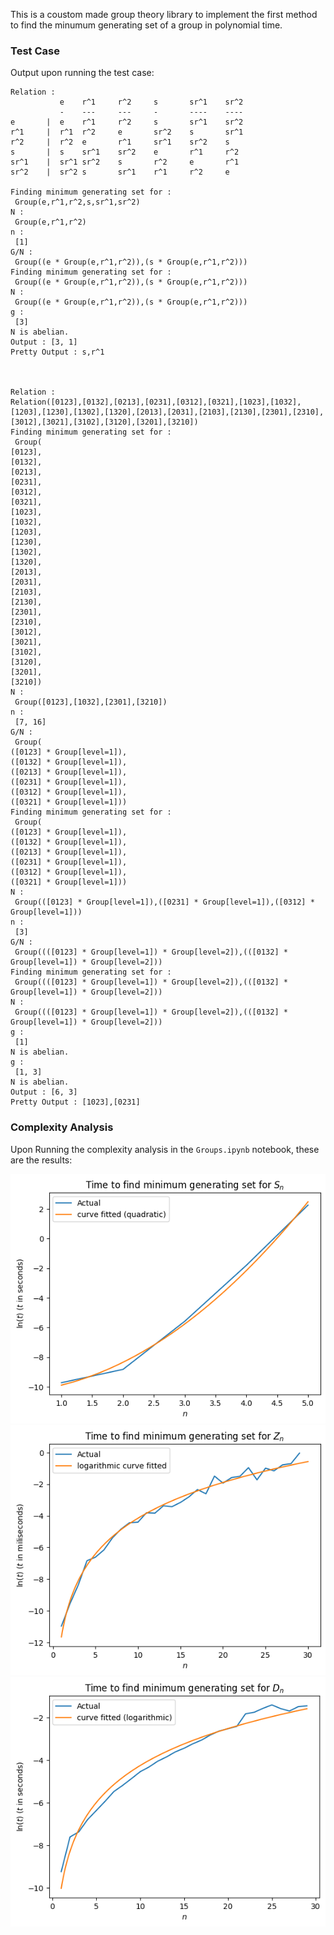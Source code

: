 This is a coustom made group theory library to implement the first method to find the minumum generating set of a group in polynomial time. 

### Test Case

Output upon running the test case:
```
Relation :
           e    r^1     r^2     s       sr^1    sr^2
           -    ---     ---     -       ----    ----
e       |  e    r^1     r^2     s       sr^1    sr^2
r^1     |  r^1  r^2     e       sr^2    s       sr^1
r^2     |  r^2  e       r^1     sr^1    sr^2    s
s       |  s    sr^1    sr^2    e       r^1     r^2
sr^1    |  sr^1 sr^2    s       r^2     e       r^1
sr^2    |  sr^2 s       sr^1    r^1     r^2     e        

Finding minimum generating set for :
 Group(e,r^1,r^2,s,sr^1,sr^2)
N :
 Group(e,r^1,r^2)
n :
 [1]
G/N :
 Group((e * Group(e,r^1,r^2)),(s * Group(e,r^1,r^2)))
Finding minimum generating set for :
 Group((e * Group(e,r^1,r^2)),(s * Group(e,r^1,r^2)))
N :
 Group((e * Group(e,r^1,r^2)),(s * Group(e,r^1,r^2)))
g :
 [3]
N is abelian.
Output : [3, 1]
Pretty Output : s,r^1



Relation :
Relation([0123],[0132],[0213],[0231],[0312],[0321],[1023],[1032],[1203],[1230],[1302],[1320],[2013],[2031],[2103],[2130],[2301],[2310],[3012],[3021],[3102],[3120],[3201],[3210])
Finding minimum generating set for :
 Group(
[0123],
[0132],
[0213],
[0231],
[0312],
[0321],
[1023],
[1032],
[1203],
[1230],
[1302],
[1320],
[2013],
[2031],
[2103],
[2130],
[2301],
[2310],
[3012],
[3021],
[3102],
[3120],
[3201],
[3210])
N :
 Group([0123],[1032],[2301],[3210])
n :
 [7, 16]
G/N :
 Group(
([0123] * Group[level=1]),
([0132] * Group[level=1]),
([0213] * Group[level=1]),
([0231] * Group[level=1]),
([0312] * Group[level=1]),
([0321] * Group[level=1]))
Finding minimum generating set for :
 Group(
([0123] * Group[level=1]),
([0132] * Group[level=1]),
([0213] * Group[level=1]),
([0231] * Group[level=1]),
([0312] * Group[level=1]),
([0321] * Group[level=1]))
N :
 Group(([0123] * Group[level=1]),([0231] * Group[level=1]),([0312] * Group[level=1]))
n :
 [3]
G/N :
 Group((([0123] * Group[level=1]) * Group[level=2]),(([0132] * Group[level=1]) * Group[level=2]))
Finding minimum generating set for :
 Group((([0123] * Group[level=1]) * Group[level=2]),(([0132] * Group[level=1]) * Group[level=2]))
N :
 Group((([0123] * Group[level=1]) * Group[level=2]),(([0132] * Group[level=1]) * Group[level=2]))
g :
 [1]
N is abelian.
g :
 [1, 3]
N is abelian.
Output : [6, 3]
Pretty Output : [1023],[0231]
```

### Complexity Analysis

Upon Running the complexity analysis in the `Groups.ipynb` notebook, these are the results:

![Image](MinGenSetPermutation.png)
![Image](MinGenSetAdditive.png)
![Image](MinGenSetDihedral.png)

